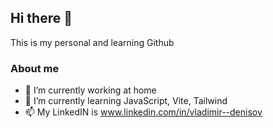 ## Hi there 👋
This is my personal and learning Github

### About me
- 🔭 I’m currently working at home
- 🌱 I’m currently learning JavaScript, Vite, Tailwind
- 📫 My LinkedIN is www.linkedin.com/in/vladimir--denisov


<!--
**Vilodya/Vilodya** is a ✨ _special_ ✨ repository because its `README.md` (this file) appears on your GitHub profile.

Here are some ideas to get you started:

- 🔭 I’m currently working on ...
- 🌱 I’m currently learning ...
- 👯 I’m looking to collaborate on ...
- 🤔 I’m looking for help with ...
- 💬 Ask me about ...
- 📫 How to reach me: ...
- 😄 Pronouns: ...
- ⚡ Fun fact: ...
-->
